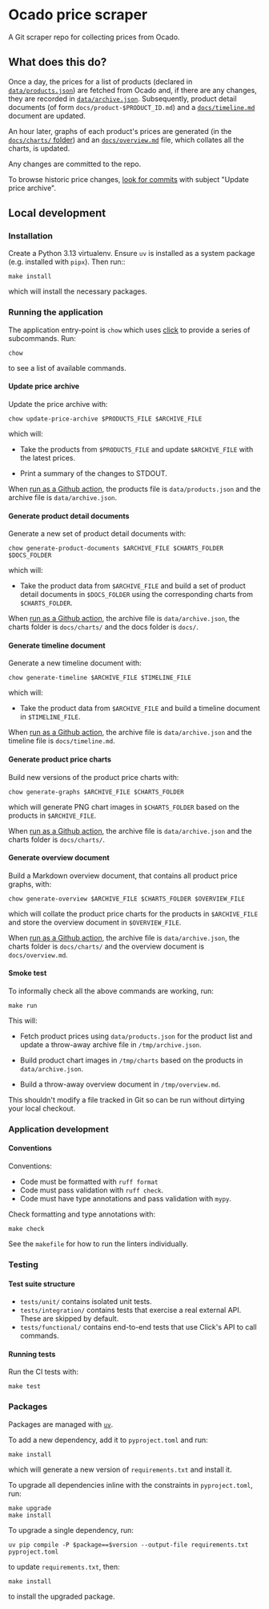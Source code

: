 # Ocado price scraper

A Git scraper repo for collecting prices from Ocado.

## What does this do?

Once a day, the prices for a list of products (declared in
[`data/products.json`][products_file]) are fetched from Ocado and, if there are
any changes, they are recorded in [`data/archive.json`][prices_file].
Subsequently, product detail documents (of form `docs/product-$PRODUCT_ID.md`)
and a [`docs/timeline.md`][timeline_file] document are updated.

An hour later, graphs of each product's prices are generated (in the
[`docs/charts/` folder][charts_folder]) and an
[`docs/overview.md`][overview_file] file, which collates all the charts, is
updated.

Any changes are committed to the repo.

[products_file]: https://github.com/codeinthehole/food-scraper/blob/master/data/products.json
[prices_file]: https://github.com/codeinthehole/food-scraper/blob/master/data/archive.json
[timeline_file]: https://github.com/codeinthehole/food-scraper/blob/master/docs/timeline.md
[charts_folder]: https://github.com/codeinthehole/food-scraper/blob/master/docs/charts/
[overview_file]: https://github.com/codeinthehole/food-scraper/blob/master/docs/overview.md

To browse historic price changes, [look for commits][commits_list] with subject
"Update price archive".

[commits_list]: https://github.com/codeinthehole/food-scraper/commits/master

## Local development

### Installation

Create a Python 3.13 virtualenv. Ensure `uv` is installed as a system package
(e.g. installed with `pipx`). Then run::

    make install

which will install the necessary packages.

### Running the application

The application entry-point is `chow` which uses [click][click_site] to
provide a series of subcommands. Run:

    chow

to see a list of available commands.

[click_site]: https://click.palletsprojects.com/en/8.1.x/

#### Update price archive

Update the price archive with:

    chow update-price-archive $PRODUCTS_FILE $ARCHIVE_FILE

which will:

- Take the products from `$PRODUCTS_FILE` and update `$ARCHIVE_FILE` with
  the latest prices.

- Print a summary of the changes to STDOUT.

When [run as a Github action][gh_workflow_run], the products file is
`data/products.json` and the archive file is `data/archive.json`.

#### Generate product detail documents

Generate a new set of product detail documents with:

    chow generate-product-documents $ARCHIVE_FILE $CHARTS_FOLDER $DOCS_FOLDER

which will:

- Take the product data from `$ARCHIVE_FILE` and build a set of product detail
  documents in `$DOCS_FOLDER` using the corresponding charts from
  `$CHARTS_FOLDER`.

When [run as a Github action][gh_workflow_run], the archive file is
`data/archive.json`, the charts folder is `docs/charts/` and the docs folder is
`docs/`.

#### Generate timeline document

Generate a new timeline document with:

    chow generate-timeline $ARCHIVE_FILE $TIMELINE_FILE

which will:

- Take the product data from `$ARCHIVE_FILE` and build a timeline document in
  `$TIMELINE_FILE`.

When [run as a Github action][gh_workflow_run], the archive file is
`data/archive.json` and the timeline file is `docs/timeline.md`.

#### Generate product price charts

Build new versions of the product price charts with:

    chow generate-graphs $ARCHIVE_FILE $CHARTS_FOLDER

which will generate PNG chart images in `$CHARTS_FOLDER` based on the products
in `$ARCHIVE_FILE`.

When [run as a Github action][gh_workflow_charts], the archive file is
`data/archive.json` and the charts folder is `docs/charts/`.

#### Generate overview document

Build a Markdown overview document, that contains all product price graphs,
with:

    chow generate-overview $ARCHIVE_FILE $CHARTS_FOLDER $OVERVIEW_FILE

which will collate the product price charts for the products in `$ARCHIVE_FILE`
and store the overview document in `$OVERVIEW_FILE`.

When [run as a Github action][gh_workflow_charts], the archive file is
`data/archive.json`, the charts folder is `docs/charts/` and the overview
document is `docs/overview.md`.

#### Smoke test

To informally check all the above commands are working, run:

    make run

This will:

- Fetch product prices using `data/products.json` for the product list and
  update a throw-away archive file in `/tmp/archive.json`.

- Build product chart images in `/tmp/charts` based on the products in
  `data/archive.json`.

- Build a throw-away overview document in `/tmp/overview.md`.

This shouldn't modify a file tracked in Git so can be run without dirtying your
local checkout.

### Application development

#### Conventions

Conventions:

- Code must be formatted with `ruff format`
- Code must pass validation with `ruff check`.
- Code must have type annotations and pass validation with `mypy`.

Check formatting and type annotations with:

    make check

See the `makefile` for how to run the linters individually.

### Testing

#### Test suite structure

- `tests/unit/` contains isolated unit tests.
- `tests/integration/` contains tests that exercise a real external API. These
  are skipped by default.
- `tests/functional/` contains end-to-end tests that use Click's API to call
  commands.

#### Running tests

Run the CI tests with:

    make test

### Packages

Packages are managed with [`uv`].

[`uv`]: https://github.com/astral-sh/uv

To add a new dependency, add it to `pyproject.toml` and run:

    make install

which will generate a new version of `requirements.txt` and install it.

To upgrade all dependencies inline with the constraints in `pyproject.toml`, run:

    make upgrade
    make install

To upgrade a single dependency, run:

    uv pip compile -P $package==$version --output-file requirements.txt pyproject.toml

to update `requirements.txt`, then:

    make install

to install the upgraded package.

[gh_workflow_run]: https://github.com/codeinthehole/food-scraper/blob/master/.github/workflows/run.yml
[gh_workflow_charts]: https://github.com/codeinthehole/food-scraper/blob/master/.github/workflows/charts.yml
